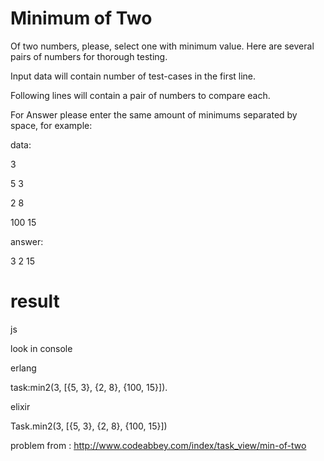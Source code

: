 # Minimum of Two

Of two numbers, please, select one with minimum value. Here are several pairs of numbers for thorough testing.

Input data will contain number of test-cases in the first line.

Following lines will contain a pair of numbers to compare each.

For Answer please enter the same amount of minimums separated by space, for example:

data:

3

5 3

2 8

100 15

answer:

3 2 15


# result
js

look in console

erlang

task:min2(3, [{5, 3}, {2, 8}, {100, 15}]).

elixir

Task.min2(3, [{5, 3}, {2, 8}, {100, 15}])


problem from :
http://www.codeabbey.com/index/task_view/min-of-two
